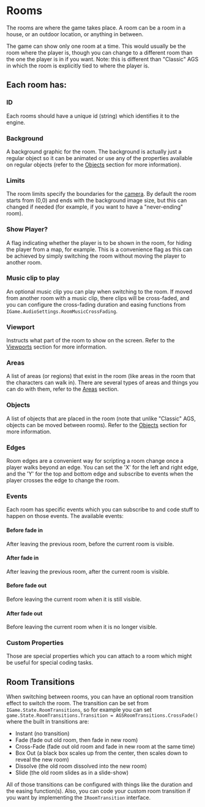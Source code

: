 # Rooms

The rooms are where the game takes place. A room can be a room in a house, or an outdoor location, or anything in between.

The game can show only one room at a time. This would usually be the room where the player is, though you can change to a different room than the one the player is in if you want. Note: this is different than "Classic" AGS in which the room is explicitly tied to where the player is.

## Each room has:

### ID

Each rooms should have a unique id (string) which identifies it to the engine.

### Background

A background graphic for the room. The background is actually just a regular object so it can be animated or use any of the properties available on regular objects (refer to the [Objects](objects.md) section for more information).

### Limits

The room limits specify the boundaries for the [camera](viewports.md#camera). By default the room starts from (0,0) and ends with the background image size, but this can changed if needed (for example, if you want to have a "never-ending" room).

### Show Player? 

A flag indicating whether the player is to be shown in the room, for hiding the player from a map, for example. This is a convenience flag as this can be achieved by simply switching the room without moving the player to another room.

### Music clip to play

An optional music clip you can play when switching to the room. If moved from another room with a music clip, there clips will be cross-faded, and you can configure the cross-fading duration and easing functions from `IGame.AudioSettings.RoomMusicCrossFading`.

### Viewport

Instructs what part of the room to show on the screen.
Refer to the [Viewports](viewports.md) section for more information.
	
### Areas

A list of areas (or regions) that exist in the room (like areas in the room that the characters can walk in). There are several types of areas and things you can do with them, refer to the [Areas](areas.md) section.

### Objects

A list of objects that are placed in the room (note that unlike "Classic" AGS, objects can be moved between rooms). Refer to the [Objects](objects.md) section for more information.

### Edges

Room edges are a convenient way for scripting a room change once a player walks beyond an edge. You can set the 'X' for the left and right edge, and the 'Y' for the top and bottom edge and subscribe to events when the player crosses the edge to change the room.

### Events

Each room has specific events which you can subscribe to and code stuff to happen on those events. The available events:
#### Before fade in

After leaving the previous room, before the current room is visible.

#### After fade in

After leaving the previous room, after the current room is visible.

#### Before fade out

Before leaving the current room when it is still visible.

#### After fade out

Before leaving the current room when it is no longer visible.

### Custom Properties

Those are special properties which you can attach to a room which might be useful for special coding tasks.

## Room Transitions

When switching between rooms, you can have an optional room transition effect to switch the room.
The transition can be set from `IGame.State.RoomTransitions`, so for example you can set `game.State.RoomTransitions.Transition = AGSRoomTransitions.CrossFade()` where the built in transitions are:

- Instant (no transition)
- Fade (fade out old room, then fade in new room)
- Cross-Fade (fade out old room and fade in new room at the same time)
- Box Out (a black box scales up from the center, then scales down to reveal the new room)
- Dissolve (the old room dissolved into the new room)
- Slide (the old room slides as in a slide-show)

All of those transitions can be configured with things like the duration and the easing function(s). 
Also, you can code your custom room transition if you want by implementing the `IRoomTransition` interface.
